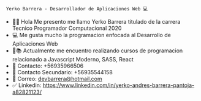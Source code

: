 
     Yerko Barrera - Desarrollador de Aplicaciones Web 💻

- 👨‍💼 Hola Me presento me llamo Yerko Barrera titulado de la carrera Tecnico Programador Computacional 2020
- 💻 Me gusta mucho la programacion enfocada al Desarrollo de Aplicaciones Web    
- 🧑📚 Actualmente me encuentro realizando cursos de programacion relacionado a Javascript Moderno, SASS, React
- 📱  Contacto: +56935966506
- 📱  Contacto Secundario: +56935544158
- 📧 Correo: devbarrera@hotmail.com
- ✅ Linkedin: https://www.linkedin.com/in/yerko-andres-barrera-pantoja-a82821123/

